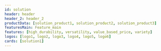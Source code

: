 ```yaml
---
id: solution
header: header
header_2: header_2
productData: [solution_product1, solution_product2, solution_product3]
featuresMain: Feature_main
features: [high_durability, versatility, value_based_price, variety]
logos: [logo1, logo2, logo3, logo4, logo5, logo6]
cards: [solution1]
---
```

